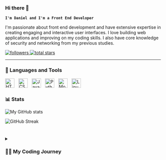 ### Hi there 👋

**`I'm Daniel and I'm a Front End Developer`**

I'm passionate about front end development and have extensive expertise in creating engaging and interactive user interfaces. I love building web applications and improving on my coding skills. I also have core knowledge of security and networking from my previous studies.  

<p align="left">
  <a href="https://github.com/wagonwheels40?tab=followers">
    <img alt="followers" title="Follow me on Github" src="https://custom-icon-badges.demolab.com/github/followers/wagonwheels40?color=236ad3&labelColor=1155ba&style=for-the-badge&logo=person-add&label=Follow&logoColor=white"/>
  </a>
  <a href="https://github.com/wagonwheels40?tab=repositories&sort=stargazers">
    <img alt="total stars" title="Total stars on GitHub" src="https://custom-icon-badges.demolab.com/github/stars/wagonwheels40?color=55960c&style=for-the-badge&labelColor=488207&logo=star"/>
  </a>
</p>

---

### 🧰 Languages and Tools

<!-- Add the icons and links to your preferred languages and tools -->
<img align="left" alt="HTML5" width="30px" style="padding-right:10px;" src="https://cdn.jsdelivr.net/gh/devicons/devicon/icons/html5/html5-original.svg"/>
<img align="left" alt="CSS3" width="30px" style="padding-right:10px;" src="https://cdn.jsdelivr.net/gh/devicons/devicon/icons/css3/css3-original.svg"/>
<img align="left" alt="JavaScript" width="30px" style="padding-right:10px;" src="https://cdn.jsdelivr.net/gh/devicons/devicon/icons/javascript/javascript-original.svg"/>
<img align="left" alt="Python" width="30px" style="padding-right:10px;" src="https://cdn.jsdelivr.net/gh/devicons/devicon/icons/python/python-original.svg"/>
<img align="left" alt="MongoDB" width="30px" style="padding-right:10px;" src="https://cdn.jsdelivr.net/gh/devicons/devicon/icons/mongodb/mongodb-original.svg"/>
<img align="left" alt="Linux" width="30px" style="padding-right:10px;" src="https://cdn.jsdelivr.net/gh/devicons/devicon/icons/linux/linux-original.svg"/>
<!-- Add more icons here -->

<br />

#

### 📊 Stats

![My GitHub stats](https://github-readme-stats.vercel.app/api?username=wagonwheels40&show_icons=true&theme=gruvbox)

![GitHub Streak](https://streak-stats.demolab.com?user=wagonwheels40&theme=gruvbox&border_radius=4.5) 

#

<details>
  <summary><h3>👨‍💻 My Coding Journey</h3></summary>
  I started coding when I was studying an IT course at TasTafe in Tasmania.  I learned basic python and how to make websites there, and I quickly became invested in coding there after.  I continued self studing with FreeCodeCamp and The Odin Project. I would use these resources to learn more and also practice making small projects on here.  I've gained proficiency in HTML, CSS, and JavaScript.  I also have some knowledge of databases.  With time, I expanded my knowledge and explored other technologies.  I regularly use virtual machines to become more familiar with other operating systems like Unix/Linux.  My coding and IT journey has been challenging but also very rewarding.  I will continue to upload my projects on here to document my progress and share what I've learned.  Feel free to get in touch with me on my website below.

  [website]: https://your-website.com
</details>




<!--
**Wagonwheels40/wagonwheels40** is a ✨ _special_ ✨ repository because its `README.md` (this file) appears on your GitHub profile.

Here are some ideas to get you started:

- 🔭 I’m currently working on ...
- 🌱 I’m currently learning ...
- 👯 I’m looking to collaborate on ...
- 🤔 I’m looking for help with ...
- 💬 Ask me about ...
- 📫 How to reach me: ...
- 😄 Pronouns: ...
- ⚡ Fun fact: ...
-->
